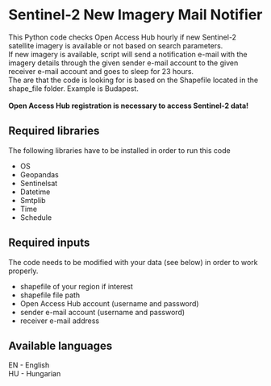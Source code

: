 # Sentinel-2 New Imagery Mail Notifier

This Python code checks Open Access Hub hourly if new Sentinel-2 satellite imagery is available or not based on search parameters.</br>
If new imagery is available, script will send a notification e-mail with the imagery details through the given sender e-mail account to the given receiver e-mail account and goes to sleep for 23 hours.</br>
The are that the code is looking for is based on the Shapefile located in the shape_file folder. Example is Budapest.</br></br>
**Open Access Hub registration is necessary to access Sentinel-2 data!**

## Required libraries
The following libraries have to be installed in order to run this code 
- OS
- Geopandas
- Sentinelsat
- Datetime
- Smtplib
- Time
- Schedule

## Required inputs
The code needs to be modified with your data (see below) in order to work properly.

- shapefile of your region if interest
- shapefile file path
- Open Access Hub account (username and password)
- sender e-mail account (username and password)
- receiver e-mail address

## Available languages
EN - English</br>
HU - Hungarian
